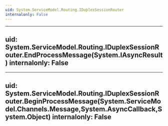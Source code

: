 ```yaml
---
uid: System.ServiceModel.Routing.IDuplexSessionRouter
internalonly: False
---
```


---
uid: System.ServiceModel.Routing.IDuplexSessionRouter.EndProcessMessage(System.IAsyncResult)
internalonly: False
---

---
uid: System.ServiceModel.Routing.IDuplexSessionRouter.BeginProcessMessage(System.ServiceModel.Channels.Message,System.AsyncCallback,System.Object)
internalonly: False
---
